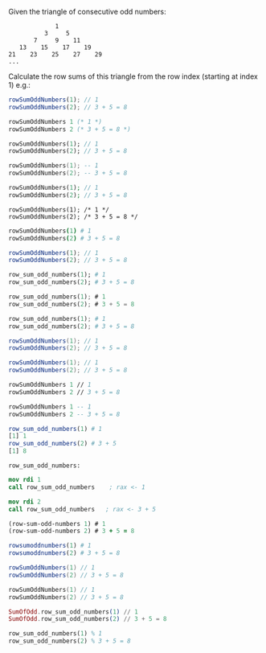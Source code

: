 Given the triangle of consecutive odd numbers:

```
             1
          3     5
       7     9    11
   13    15    17    19
21    23    25    27    29
...
```

Calculate the row sums of this triangle from the row index (starting at index 1) e.g.:

```javascript
rowSumOddNumbers(1); // 1
rowSumOddNumbers(2); // 3 + 5 = 8
```
```ocaml
rowSumOddNumbers 1 (* 1 *)
rowSumOddNumbers 2 (* 3 + 5 = 8 *)
```
```dart
rowSumOddNumbers(1); // 1
rowSumOddNumbers(2); // 3 + 5 = 8
```
```lua
rowSumOddNumbers(1); -- 1
rowSumOddNumbers(2); -- 3 + 5 = 8
```
```php
rowSumOddNumbers(1); // 1
rowSumOddNumbers(2); // 3 + 5 = 8
```
```reason
rowSumOddNumbers(1); /* 1 */
rowSumOddNumbers(2); /* 3 + 5 = 8 */
```
```coffeescript
rowSumOddNumbers(1) # 1
rowSumOddNumbers(2) # 3 + 5 = 8
```
```typescript
rowSumOddNumbers(1); // 1
rowSumOddNumbers(2); // 3 + 5 = 8
```
```ruby
row_sum_odd_numbers(1); # 1
row_sum_odd_numbers(2); # 3 + 5 = 8
```
```rust
row_sum_odd_numbers(1); # 1
row_sum_odd_numbers(2); # 3 + 5 = 8
```
```python
row_sum_odd_numbers(1); # 1
row_sum_odd_numbers(2); # 3 + 5 = 8
```

```java
rowSumOddNumbers(1); // 1
rowSumOddNumbers(2); // 3 + 5 = 8
```

```csharp
rowSumOddNumbers(1); // 1
rowSumOddNumbers(2); // 3 + 5 = 8
```

```fsharp
rowSumOddNumbers 1 // 1
rowSumOddNumbers 2 // 3 + 5 = 8
```

```haskell
rowSumOddNumbers 1 -- 1
rowSumOddNumbers 2 -- 3 + 5 = 8
```
```r
row_sum_odd_numbers(1) # 1
[1] 1
row_sum_odd_numbers(2) # 3 + 5
[1] 8
```
```if:nasm
row_sum_odd_numbers:
```
```nasm
mov rdi 1
call row_sum_odd_numbers    ; rax <- 1

mov rdi 2
call row_sum_odd_numbers   ; rax <- 3 + 5
```

```clojure
(row-sum-odd-numbers 1) # 1
(row-sum-odd-numbers 2) # 3 + 5 = 8
```

```julia
rowsumoddnumbers(1) # 1
rowsumoddnumbers(2) # 3 + 5 = 8
```

```scala
rowSumOddNumbers(1) // 1
rowSumOddNumbers(2) // 3 + 5 = 8
```
```swift
rowSumOddNumbers(1) // 1
rowSumOddNumbers(2) // 3 + 5 = 8
```
```elixir
SumOfOdd.row_sum_odd_numbers(1) // 1
SumOfOdd.row_sum_odd_numbers(2) // 3 + 5 = 8
```
```prolog
row_sum_odd_numbers(1) % 1
row_sum_odd_numbers(2) % 3 + 5 = 8
```
